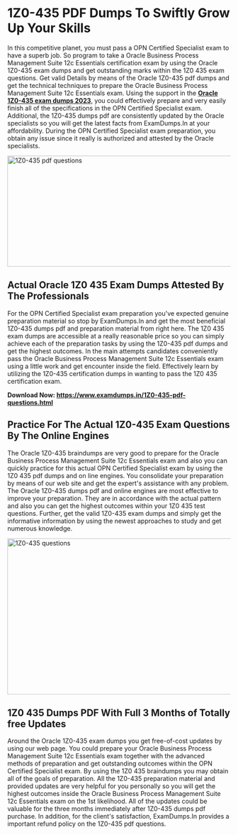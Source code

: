 <h1><strong>1Z0-435 PDF Dumps To Swiftly Grow Up Your Skills</strong></h1>
<p>In this competitive planet, you must pass a OPN Certified Specialist exam to have a superb job. So program to take a Oracle Business Process Management Suite 12c Essentials certification exam by using the Oracle 1Z0-435 exam dumps and get outstanding marks within the 1Z0 435 exam questions. Get valid Details by means of the Oracle 1Z0-435 pdf dumps and get the technical techniques to prepare the Oracle Business Process Management Suite 12c Essentials exam. Using the support in the <strong><a href="https://www.examdumps.in/1Z0-435-pdf-questions.html">Oracle 1Z0-435 exam dumps 2023</a></strong>, you could effectively prepare and very easily finish all of the specifications in the OPN Certified Specialist exam. Additional, the 1Z0-435 dumps pdf are consistently updated by the Oracle specialists so you will get the latest facts from ExamDumps.In at your affordability. During the OPN Certified Specialist exam preparation, you obtain any issue since it really is authorized and attested by the Oracle specialists.</p>
<p><img src="https://i.ibb.co/zxJwW90/Copy-of-Online-Classes-Twitter-header-post-Made-with-Poster-My-Wall-1.png" alt="1Z0-435 pdf questions" width="750" height="250" /></p>
<h2><strong>Actual Oracle 1Z0 435 Exam Dumps Attested By The Professionals</strong></h2>
<p>For the OPN Certified Specialist exam preparation you've expected genuine preparation material so stop by ExamDumps.In and get the most beneficial 1Z0-435 dumps pdf and preparation material from right here. The 1Z0 435 exam dumps are accessible at a really reasonable price so you can simply achieve each of the preparation tasks by using the 1Z0-435 pdf dumps and get the highest outcomes. In the main attempts candidates conveniently pass the Oracle Business Process Management Suite 12c Essentials exam using a little work and get encounter inside the field. Effectively learn by utilizing the 1Z0-435 certification dumps in wanting to pass the 1Z0 435 certification exam.</p>
<p><strong>Download Now:&nbsp;<a href="https://www.examdumps.in/1Z0-435-pdf-questions.html">https://www.examdumps.in/1Z0-435-pdf-questions.html</a></strong></p>
<h2><strong>Practice For The Actual 1Z0-435 Exam Questions By The Online Engines</strong></h2>
<p>The Oracle 1Z0-435 braindumps are very good to prepare for the Oracle Business Process Management Suite 12c Essentials exam and also you can quickly practice for this actual OPN Certified Specialist exam by using the 1Z0 435 pdf dumps and on line engines. You consolidate your preparation by means of our web site and get the expert's assistance with any problem. The Oracle 1Z0-435 dumps pdf and online engines are most effective to improve your preparation. They are in accordance with the actual pattern and also you can get the highest outcomes within your 1Z0 435 test questions. Further, get the valid 1Z0-435 exam dumps and simply get the informative information by using the newest approaches to study and get numerous knowledge.</p>
<p><a href="https://www.examdumps.in/1Z0-435-pdf-questions.html"><img src="https://i.ibb.co/QkNtdwY/Copy-of-Zoom-Online-Classes-Facebook-Share-Po-Made-with-Poster-My-Wall-1.jpg" alt="1Z0-435 questions" width="670" height="352" /></a></p>
<h2><strong>1Z0 435 Dumps PDF With Full 3 Months of Totally free Updates</strong></h2>
<p>Around the Oracle 1Z0-435 exam dumps you get free-of-cost updates by using our web page. You could prepare your Oracle Business Process Management Suite 12c Essentials exam together with the advanced methods of preparation and get outstanding outcomes within the OPN Certified Specialist exam. By using the 1Z0 435 braindumps you may obtain all of the goals of preparation. All the 1Z0-435 preparation material and provided updates are very helpful for you personally so you will get the highest outcomes inside the Oracle Business Process Management Suite 12c Essentials exam on the 1st likelihood. All of the updates could be valuable for the three months immediately after 1Z0-435 dumps pdf purchase. In addition, for the client's satisfaction, ExamDumps.In provides a important refund policy on the 1Z0-435 pdf questions.</p>
